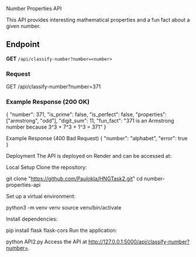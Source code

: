 Number Properties API

This API provides interesting mathematical properties and a fun fact about a given number.

## Endpoint

**GET** `/api/classify-number?number=<number>`

### Request

GET /api/classify-number?number=371

### Example Response (200 OK)

{
"number": 371,
"is_prime": false,
"is_perfect": false,
"properties": ["armstrong", "odd"],
"digit_sum": 11,
"fun_fact": "371 is an Armstrong number because 3^3 + 7^3 + 1^3 = 371"
}

Example Response (400 Bad Request)
{
"number": "alphabet",
"error": true
}

Deployment
The API is deployed on Render and can be accessed at:
<your-deployed-url>

Local Setup
Clone the repository:

git clone "https://github.com/Paulokla/HNGTask2.git"
cd number-properties-api

Set up a virtual environment:

python3 -m venv venv
source venv/bin/activate

Install dependencies:

pip install flask flask-cors
Run the application:

python API2.py
Access the API at http://127.0.0.1:5000/api/classify-number?number=<number>.
